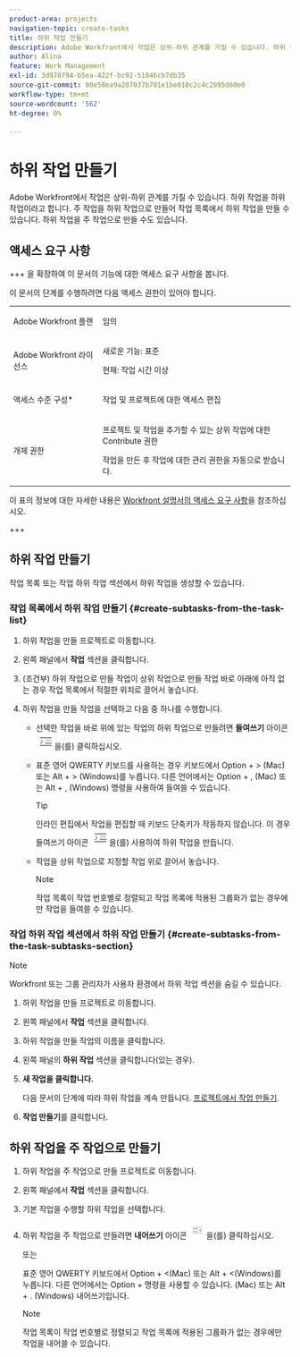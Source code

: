 ```yaml
---
product-area: projects
navigation-topic: create-tasks
title: 하위 작업 만들기
description: Adobe Workfront에서 작업은 상위-하위 관계를 가질 수 있습니다. 하위 작업을 하위 작업이라고 합니다. 주 작업을 하위 작업으로 만들어 작업 목록에서 하위 작업을 만들 수 있습니다. 하위 작업을 주 작업으로 만들 수도 있습니다.
author: Alina
feature: Work Management
exl-id: 3d970794-b5ea-422f-bc92-51846cb7db35
source-git-commit: 00e58ea9a207037b701e1be010c2c4c2995d60e0
workflow-type: tm+mt
source-wordcount: '562'
ht-degree: 0%

---
```


# 하위 작업 만들기

<!-- Audited: 01/2025 -->

Adobe Workfront에서 작업은 상위-하위 관계를 가질 수 있습니다. 하위 작업을 하위 작업이라고 합니다. 주 작업을 하위 작업으로 만들어 작업 목록에서 하위 작업을 만들 수 있습니다. 하위 작업을 주 작업으로 만들 수도 있습니다.

## 액세스 요구 사항

+++ 을 확장하여 이 문서의 기능에 대한 액세스 요구 사항을 봅니다.

이 문서의 단계를 수행하려면 다음 액세스 권한이 있어야 합니다.

<table style="table-layout:auto"> 
 <col> 
 <col> 
 <tbody> 
  <tr> 
   <td role="rowheader">Adobe Workfront 플랜</td> 
   <td> <p>임의</p> </td> 
  </tr> 
  <tr> 
   <td role="rowheader">Adobe Workfront 라이선스</td> 
   <td> 
   <p>새로운 기능: 표준</p>
   <p>현재: 작업 시간 이상</p> </td> 
  </tr> 
  <tr> 
   <td role="rowheader">액세스 수준 구성*</td> 
   <td> <p>작업 및 프로젝트에 대한 액세스 편집</p>  </td> 
  </tr> 
  <tr> 
   <td role="rowheader">개체 권한</td> 
   <td> <p>프로젝트 및 작업을 추가할 수 있는 상위 작업에 대한 Contribute 권한</p> <p>작업을 만든 후 작업에 대한 관리 권한을 자동으로 받습니다.</p>  </td> 
  </tr> 
 </tbody> 
</table>

이 표의 정보에 대한 자세한 내용은 [Workfront 설명서의 액세스 요구 사항](/help/quicksilver/administration-and-setup/add-users/access-levels-and-object-permissions/access-level-requirements-in-documentation.md)을 참조하십시오.

+++

## 하위 작업 만들기

작업 목록 또는 작업 하위 작업 섹션에서 하위 작업을 생성할 수 있습니다.

### 작업 목록에서 하위 작업 만들기 {#create-subtasks-from-the-task-list}

1. 하위 작업을 만들 프로젝트로 이동합니다.
1. 왼쪽 패널에서 **작업** 섹션을 클릭합니다.
1. (조건부) 하위 작업으로 만들 작업이 상위 작업으로 만들 작업 바로 아래에 아직 없는 경우 작업 목록에서 적절한 위치로 끌어서 놓습니다.
1. 하위 작업을 만들 작업을 선택하고 다음 중 하나를 수행합니다.

   * 선택한 작업을 바로 위에 있는 작업의 하위 작업으로 만들려면 **들여쓰기** 아이콘 ![](assets/indent-icon-nwe-33x29.png)을(를) 클릭하십시오.
   * 표준 영어 QWERTY 키보드를 사용하는 경우 키보드에서 Option + > (Mac) 또는 Alt + > (Windows)를 누릅니다. 다른 언어에서는 Option + , (Mac) 또는 Alt + , (Windows) 명령을 사용하여 들여쓸 수 있습니다.

     >[!TIP]
     >
     >인라인 편집에서 작업을 편집할 때 키보드 단축키가 작동하지 않습니다. 이 경우 들여쓰기 아이콘 ![](assets/indent-icon-nwe-33x29.png)을(를) 사용하여 하위 작업을 만듭니다.

   * 작업을 상위 작업으로 지정할 작업 위로 끌어서 놓습니다.

     >[!NOTE]
     >
     >작업 목록이 작업 번호별로 정렬되고 작업 목록에 적용된 그룹화가 없는 경우에만 작업을 들여쓸 수 있습니다.

### 작업 하위 작업 섹션에서 하위 작업 만들기 {#create-subtasks-from-the-task-subtasks-section}

>[!NOTE]
>
>Workfront 또는 그룹 관리자가 사용자 환경에서 하위 작업 섹션을 숨길 수 있습니다.

1. 하위 작업을 만들 프로젝트로 이동합니다.
1. 왼쪽 패널에서 **작업** 섹션을 클릭합니다.
1. 하위 작업을 만들 작업의 이름을 클릭합니다.
1. 왼쪽 패널의 **하위 작업** 섹션을 클릭합니다(있는 경우).
1. **새 작업을 클릭합니다.**

   다음 문서의 단계에 따라 하위 작업을 계속 만듭니다. [프로젝트에서 작업 만들기](../../../manage-work/tasks/create-tasks/create-tasks-in-project.md).

1. **작업 만들기**&#x200B;를 클릭합니다.

## 하위 작업을 주 작업으로 만들기

1. 하위 작업을 주 작업으로 만들 프로젝트로 이동합니다.
1. 왼쪽 패널에서 **작업** 섹션을 클릭합니다.
1. 기본 작업을 수행할 하위 작업을 선택합니다.
1. 하위 작업을 주 작업으로 만들려면 **내어쓰기** 아이콘 ![](assets/outdent-icon-nwe-31x29.png)을(를) 클릭하십시오.

   또는

   표준 영어 QWERTY 키보드에서 Option + &lt;(Mac) 또는 Alt + &lt;(Windows)를 누릅니다. 다른 언어에서는 Option + 명령을 사용할 수 있습니다. (Mac) 또는 Alt + . (Windows) 내어쓰기입니다.

   >[!NOTE]
   >
   >작업 목록이 작업 번호별로 정렬되고 작업 목록에 적용된 그룹화가 없는 경우에만 작업을 내어쓸 수 있습니다.

